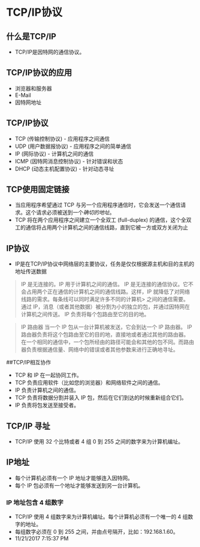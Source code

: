 # TCP/IP协议 
## 什么是TCP/IP 
- TCP/IP是因特网的通信协议。
## TCP/IP协议的应用
- 浏览器和服务器
- E-Mail
- 因特网地址
## TCP/IP协议
- TCP (传输控制协议) - 应用程序之间通信
- UDP (用户数据报协议) - 应用程序之间的简单通信
- IP (网际协议) - 计算机之间的通信
- ICMP (因特网消息控制协议) - 针对错误和状态
- DHCP (动态主机配置协议) - 针对动态寻址
## TCP使用固定链接
- 当应用程序希望通过 TCP 与另一个应用程序通信时，它会发送一个通信请求。这个请求必须被送到一个*确切的地址*。
- TCP 将在两个应用程序之间建立一个全双工 (full-duplex) 的通信，这个全双工的通信将占用两个计算机之间的通信线路，直到它被一方或双方关闭为止
## IP协议
- IP是在TCP/IP协议中网络层的主要协议，任务是仅仅根据源主机和目的主机的地址传送数据
> IP 是无连接的。IP 用于计算机之间的通信。
> IP 是无连接的通信协议。它不会占用两个正在通信的计算机之间的通信线路。这样，IP 就降低了对网络线路的需求。每条线可以同时满足许多不同的计算机> 之间的通信需要。
> 通过 IP，消息（或者其他数据）被分割为小的独立的包，并通过因特网在计算机之间传送。
> IP 负责将每个包路由至它的目的地。

> IP 路由器
> 当一个 IP 包从一台计算机被发送，它会到达一个 IP 路由器。
> IP 路由器负责将这个包路由至它的目的地，直接地或者通过其他的路由器。
> 在一个相同的通信中，一个包所经由的路径可能会和其他的包不同。而路由器负责根据通信量、网络中的错误或者其他参数来进行正确地寻址。

##TCP/IP相互协作
- TCP 和 IP 在一起协同工作。
- TCP 负责应用软件（比如您的浏览器）和网络软件之间的通信。
- IP 负责计算机之间的通信。
- TCP 负责将数据分割并装入 IP 包，然后在它们到达的时候重新组合它们。
- IP 负责将包发送至接受者。
## TCP/IP 寻址
- TCP/IP 使用 32 个比特或者 4 组 0 到 255 之间的数字来为计算机编址。
## IP地址
- 每个计算机必须有一个 IP 地址才能够连入因特网。
- 每个 IP 包必须有一个地址才能够发送到另一台计算机。
### IP 地址包含 4 组数字
- TCP/IP 使用 4 组数字来为计算机编址。每个计算机必须有一个唯一的 4 组数字的地址。
- 每组数字必须在 0 到 255 之间，并由点号隔开，比如：192.168.1.60。
- 11/21/2017 7:15:37 PM 

